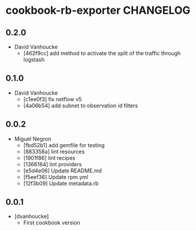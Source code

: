 cookbook-rb-exporter CHANGELOG
===============

## 0.2.0

  - David Vanhoucke
    - [462f9cc] add method to activate the split of the traffic through logstash

## 0.1.0

  - David Vanhoucke
    - [c1ee0f3] fix netflow v5
    - [4a06b54] add subnet to observation id filters

## 0.0.2

  - Miguel Negron
    - [fbd52b1] add gemfile for testing
    - [883358a] lint resources
    - [1901f86] lint recipes
    - [1366184] lint providers
    - [e5d4e06] Update README.md
    - [f5eef36] Update rpm.yml
    - [12f3b09] Update metadata.rb

0.0.1
-----
- [dvanhoucke]
  - First cookbook version
